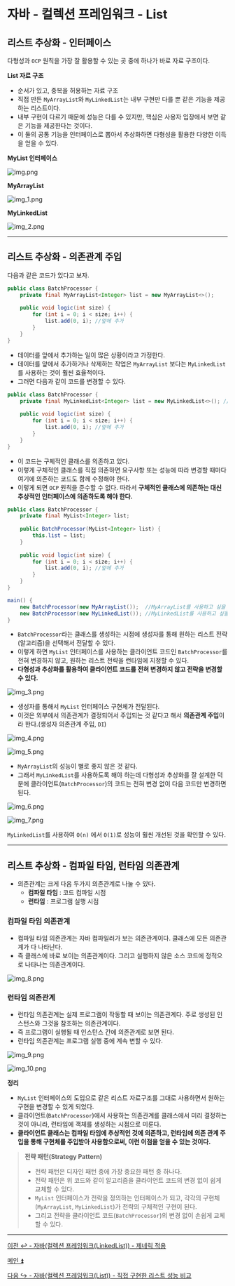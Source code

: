 # 자바 - 컬렉션 프레임워크 - List

## 리스트 추상화 - 인터페이스

다형성과 `OCP` 원칙을 가장 잘 활용할 수 있는 곳 중에 하나가 바로 자료 구조이다.

**List 자료 구조**
- 순서가 있고, 중복을 허용하는 자료 구조
- 직접 만든 `MyArrayList`와 `MyLinkedList`는 내부 구현만 다를 뿐 같은 기능을 제공하는 리스트이다.
- 내부 구현이 다르기 때문에 성능은 다를 수 있지만, 핵심은 사용자 입장에서 보면 같은 기능을 제공한다는 것이다.
- 이 둘의 공통 기능을 인터페이스로 뽑아서 추상화하면 다형성을 활용한 다양한 이득을 얻을 수 있다.

**MyList 인터페이스**

![img.png](image/img.png)

**MyArrayList**

![img_1.png](image/img_1.png)

**MyLinkedList**

![img_2.png](image/img_2.png)

---

## 리스트 추상화 - 의존관계 주입

다음과 같은 코드가 있다고 보자.

```java
public class BatchProcessor {
    private final MyArrayList<Integer> list = new MyArrayList<>();
    
    public void logic(int size) {
        for (int i = 0; i < size; i++) {
            list.add(0, i); //앞에 추가 
        }
    } 
}
```

- 데이터를 앞에서 추가하는 일이 많은 상황이라고 가정한다.
- 데이터를 앞에서 추가하거나 삭제하는 작업은 `MyArrayList` 보다는 `MyLinkedList`를 사용하는 것이 훨씬 효율적이다.
- 그러면 다음과 같이 코드를 변경할 수 있다.

```java
public class BatchProcessor {
    private final MyLinkedList<Integer> list = new MyLinkedList<>(); //코드 변경
    
    public void logic(int size) {
        for (int i = 0; i < size; i++) {
            list.add(0, i); //앞에 추가 
        }
    } 
}
```

- 이 코드는 구체적인 클래스를 의존하고 있다.
- 이렇게 구체적인 클래스를 직접 의존하면 요구사항 또는 성능에 따라 변경할 때마다 여기에 의존하는 코드도 함께 수정해야 한다.
- 이렇게 되면 `OCP` 원칙을 준수할 수 없다. 따라서 **구체적인 클래스에 의존하는 대신 추상적인 인터페이스에 의존하도록 해야 한다.**

```java
public class BatchProcessor {
    private final MyList<Integer> list;
    
    public BatchProcessor(MyList<Integer> list) { 
        this.list = list;
    }
    
    public void logic(int size) {
        for (int i = 0; i < size; i++) {
            list.add(0, i); //앞에 추가 
        }
    } 
}
```
```java
main() {
    new BatchProcessor(new MyArrayList());  //MyArrayList를 사용하고 싶을 때 
    new BatchProcessor(new MyLinkedList()); //MyLinkedList를 사용하고 싶을 때
}
```

- `BatchProcessor`라는 클래스를 생성하는 시점에 생성자를 통해 원하는 리스트 전략(알고리즘)을 선택해서 전달할 수 있다.
- 이렇게 하면 `MyList` 인터페이스를 사용하는 클라이언트 코드인 `BatchProcessor`를 전혀 변경하지 않고, 원하는 리스트 전략을 런타임에 지정할 수 있다.
- **다형성과 추상화를 활용하여 클라이언트 코드를 전혀 변경하지 않고 전략을 변경할 수 있다.**

![img_3.png](image/img_3.png)

- 생성자를 통해서 `MyList` 인터페이스 구현체가 전달된다.
- 이것은 외부에서 의존관계가 결정되어서 주입되는 것 같다고 해서 **의존관계 주입**이라 한다.(생성자 의존관계 주입, `DI`)

![img_4.png](image/img_4.png)

![img_5.png](image/img_5.png)

- `MyArrayList`의 성능이 별로 좋지 않은 것 같다.
- 그래서 `MyLinkedList`를 사용하도록 해야 하는데 다형성과 추상화를 잘 설계한 덕분에 클라이언트(`BatchProcessor`)의 코드는 전혀 변경 없이 다음 코드만 변경하면 된다.

![img_6.png](image/img_6.png)

![img_7.png](image/img_7.png)

`MyLinkedList`를 사용하여 `O(n)` 에서 `O(1)`로 성능이 훨씬 개선된 것을 확인할 수 있다.

---

## 리스트 추상화 - 컴파일 타임, 런타임 의존관계

- 의존관계는 크게 다음 두가지 의존관계로 나눌 수 있다.
  - **컴파일 타임** : 코드 컴파일 시점
  - **런타임** : 프로그램 실행 시점

### 컴파일 타임 의존관계

- 컴파일 타임 의존관계는 자바 컴파일러가 보는 의존관계이다. 클래스에 모든 의존관계가 다 나타난다.
- 즉 클래스에 바로 보이는 의존관계이다. 그리고 실행하지 않은 소스 코드에 정적으로 나타나는 의존관계이다.

![img_8.png](image/img_8.png)

### 런타임 의존관계

- 런타임 의존관계는 실제 프로그램이 작동할 때 보이는 의존관계다. 주로 생성된 인스턴스와 그것을 참조하는 의존관계이다.
- 즉 프로그램이 실행될 때 인스턴스 간에 의존관계로 보면 된다.
- 런타임 의존관계는 프로그램 실행 중에 계속 변할 수 있다.

![img_9.png](image/img_9.png)

![img_10.png](image/img_10.png)

**정리**
- `MyList` 인터페이스의 도입으로 같은 리스트 자료구조를 그대로 사용하면서 원하는 구현을 변경할 수 있게 되었다.
- 클라이언트(`BatchProcessor`)에서 사용하는 의존관계를 클래스에서 미리 결정하는 것이 아니라, 런타임에 객체를 생성하는 시점으로 미룬다.
- **클라이언트 클래스는 컴파일 타임에 추상적인 것에 의존하고, 런타임에 의존 관계 주입을 통해 구현체를 주입받아 사용함으로써, 이런 이점을 얻을 수 있는 것이다.**

> **전략 패턴(Strategy Pattern)**
> 
> - 전략 패턴은 디자인 패턴 중에 가장 중요한 패턴 중 하나다.
> - 전략 패턴은 위 코드와 같이 알고리즘을 클라이언트 코드의 변경 없이 쉽게 교체할 수 있다.
> - `MyList` 인터페이스가 전략을 정의하는 인터페이스가 되고, 각각의 구현체(`MyArrayList`, `MyLinkedList`)가 전략의 구체적인 구현이 된다.
> - 그리고 전략을 클라이언트 코드(`BatchProcessor`)의 변경 없이 손쉽게 교체할 수 있다.

---

[이전 ↩️ - 자바(컬렉션 프레임워크(LinkedList)) - 제네릭 적용](https://github.com/genesis12345678/TIL/blob/main/Java/mid_2/jcf/linkedlist/Generic.md)

[메인 ⏫](https://github.com/genesis12345678/TIL/blob/main/Java/mid_2/Main.md)

[다음 ↪️ - 자바(컬렉션 프레임워크(List)) - 직접 구현한 리스트 성능 비교]()